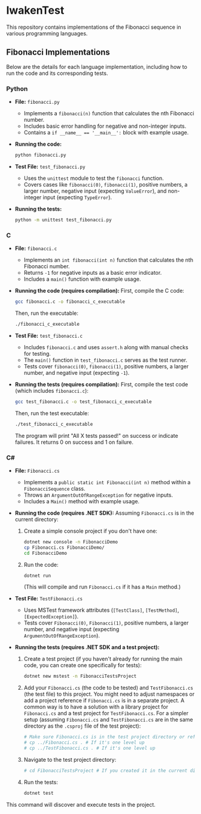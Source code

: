 # IwakenTest
This repository contains implementations of the Fibonacci sequence in various programming languages.

## Fibonacci Implementations

Below are the details for each language implementation, including how to run the code and its corresponding tests.

### Python

- **File:** `fibonacci.py`
  - Implements a `fibonacci(n)` function that calculates the nth Fibonacci number.
  - Includes basic error handling for negative and non-integer inputs.
  - Contains a `if __name__ == '__main__':` block with example usage.

- **Running the code:**
  ```bash
  python fibonacci.py
  ```

- **Test File:** `test_fibonacci.py`
  - Uses the `unittest` module to test the `fibonacci` function.
  - Covers cases like `fibonacci(0)`, `fibonacci(1)`, positive numbers, a larger number, negative input (expecting `ValueError`), and non-integer input (expecting `TypeError`).

- **Running the tests:**
  ```bash
  python -m unittest test_fibonacci.py
  ```

### C

- **File:** `fibonacci.c`
  - Implements an `int fibonacci(int n)` function that calculates the nth Fibonacci number.
  - Returns `-1` for negative inputs as a basic error indicator.
  - Includes a `main()` function with example usage.

- **Running the code (requires compilation):**
  First, compile the C code:
  ```bash
  gcc fibonacci.c -o fibonacci_c_executable
  ```
  Then, run the executable:
  ```bash
  ./fibonacci_c_executable
  ```

- **Test File:** `test_fibonacci.c`
  - Includes `fibonacci.c` and uses `assert.h` along with manual checks for testing.
  - The `main()` function in `test_fibonacci.c` serves as the test runner.
  - Tests cover `fibonacci(0)`, `fibonacci(1)`, positive numbers, a larger number, and negative input (expecting `-1`).

- **Running the tests (requires compilation):**
  First, compile the test code (which includes `fibonacci.c`):
  ```bash
  gcc test_fibonacci.c -o test_fibonacci_c_executable
  ```
  Then, run the test executable:
  ```bash
  ./test_fibonacci_c_executable
  ```
  The program will print "All X tests passed!" on success or indicate failures. It returns 0 on success and 1 on failure.

### C#

- **File:** `Fibonacci.cs`
  - Implements a `public static int Fibonacci(int n)` method within a `FibonacciSequence` class.
  - Throws an `ArgumentOutOfRangeException` for negative inputs.
  - Includes a `Main()` method with example usage.

- **Running the code (requires .NET SDK):**
  Assuming `Fibonacci.cs` is in the current directory:
  1. Create a simple console project if you don't have one:
     ```bash
     dotnet new console -n FibonacciDemo
     cp Fibonacci.cs FibonacciDemo/
     cd FibonacciDemo
     ```
  2. Run the code:
     ```bash
     dotnet run
     ```
     (This will compile and run `Fibonacci.cs` if it has a `Main` method.)

- **Test File:** `TestFibonacci.cs`
  - Uses MSTest framework attributes (`[TestClass]`, `[TestMethod]`, `[ExpectedException]`).
  - Tests cover `Fibonacci(0)`, `Fibonacci(1)`, positive numbers, a larger number, and negative input (expecting `ArgumentOutOfRangeException`).

- **Running the tests (requires .NET SDK and a test project):**
  1. Create a test project (if you haven't already for running the main code, you can create one specifically for tests):
     ```bash
     dotnet new mstest -n FibonacciTestsProject
     ```
  2. Add your `Fibonacci.cs` (the code to be tested) and `TestFibonacci.cs` (the test file) to this project. You might need to adjust namespaces or add a project reference if `Fibonacci.cs` is in a separate project.
     A common way is to have a solution with a library project for `Fibonacci.cs` and a test project for `TestFibonacci.cs`.
     For a simpler setup (assuming `Fibonacci.cs` and `TestFibonacci.cs` are in the same directory as the `.csproj` file of the test project):
     ```bash
     # Make sure Fibonacci.cs is in the test project directory or referenced correctly
     # cp ../Fibonacci.cs . # If it's one level up
     # cp ../TestFibonacci.cs . # If it's one level up
     ```
  3. Navigate to the test project directory:
     ```bash
     # cd FibonacciTestsProject # If you created it in the current directory
     ```
  4. Run the tests:
     ```bash
     dotnet test
     ```
This command will discover and execute tests in the project.
